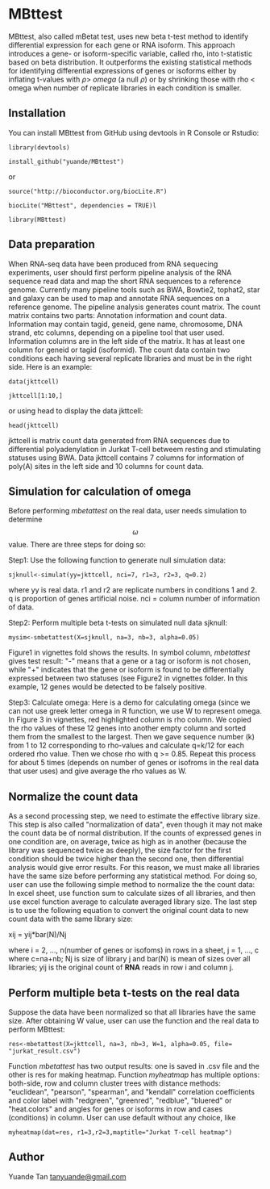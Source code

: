 # MBttest

MBttest, also called mBetat test, uses new beta t-test method to identify differential expression for each gene or RNA isoform. This approach introduces a gene- or isoform-specific variable, called rho, into t-statistic based on beta distribution. It outperforms the existing statistical methods for identifying differential expressions of genes or isoforms either by inflating t-values with $\rho >\ omega$ (a null $\rho$) or by shrinking those with rho < omega  when number of replicate libraries in each condition is smaller.


## Installation
You can install MBttest from GitHub using devtools in R Console or Rstudio:

`library(devtools)`

`install_github("yuande/MBttest")`

or

`source("http://bioconductor.org/biocLite.R")`

`biocLite("MBttest", dependencies = TRUE)l`

`library(MBttest)`

## Data preparation
When RNA-seq data have been produced from RNA sequecing experiments, user should first perform pipeline analysis of the RNA sequence read data and map the short RNA sequences to a reference genome.  Currently many pipeline tools such as BWA, Bowtie2, tophat2, star and galaxy can be used to map and annotate RNA sequences on a reference genome. The pipeline analysis generates count matrix.  The count matrix contains two parts:  Annotation information and count data. Information may contain  tagid, geneid, gene name, chromosome, DNA strand, etc columns, depending on a pipeline tool that user used. Information columns are in the  left side of the matrix. It has at least one column for geneid or tagid (isoformid). The count data contain two conditions each having several replicate libraries and must be in the right side.  Here is an example:

`data(jkttcell)`

`jkttcell[1:10,]`

or using head to display the data jkttcell:

`head(jkttcell)`

jkttcell is matrix count data generated from RNA sequences due to differential polyadenylation in  Jurkat T-cell betweem resting and stimulating statuses using BWA.  Data jkttcell contains 7 columns for information of poly(A) sites in the left side and 10 columns for count data.

## Simulation for calculation of omega
Before performing *mbetattest* on the real data, user needs simulation to determine $$\omega$$ value. There are three steps for doing so:

Step1: Use the following function to generate null simulation data: 

`sjknull<-simulat(yy=jkttcell, nci=7, r1=3, r2=3, q=0.2)`

where yy is real data. r1 and r2 are replicate numbers in conditions 1 and 2. q is proportion of genes artificial noise.  nci = column number of information of data.

Step2: Perform multiple beta t-tests on simulated null data sjknull:

`mysim<-smbetattest(X=sjknull, na=3, nb=3, alpha=0.05)`

Figure1 in vignettes fold shows the results. In symbol column, *mbetattest* gives test result:  "-" means that a gene or a tag or isoform is not chosen, while "+"  indicates that the gene or isoform is found to be differentially expressed between two statuses (see Figure2 in vignettes folder. In this example, 12 genes would be detected to be falsely positive. 

Step3:  Calculate omega:
Here is a demo for calculating omega (since we can not use greek letter omega in R function, we use W to represent omega. In Figure 3 in vignettes, red highlighted column is rho column. We copied the rho values of these 12 genes into another empty column and sorted them from the smallest to the largest. Then we gave sequence number (k) from 1 to 12 corresponding to rho-values  and calculate q=k/12 for each ordered rho value. Then we chose rho with q >=
 0.85. Repeat this process for about 5 times (depends on number of genes or isofroms in the real data that user uses) and give average the rho values as W.


## Normalize the count data
As a second processing step, we need to estimate the effective library size. This step is also called "normalization of data", even though it may not make the count data be of normal distribution.  If the counts of expressed genes in one condition are, on average, twice as high as in another (because the library was sequenced twice as deeply), the size factor for the first condition should be twice higher than the second one, then differential analysis would give error results. For this reason, we must make all libraries have the same size before performing any statistical method. For doing so, user can use the following simple method to normalize the the count data: In excel sheet, use function sum to calculate sizes of all libraries, and then use excel function average to calculate averaged library size. The last step is to use the following equation to convert the original count data to new count data with the same library size: 
   
xij = yij*bar(N)/Nj

where i = 2, ..., n(number of genes or isofoms) in rows in a sheet, j = 1, ..., c where c=na+nb; Nj is size of library j  and  bar(N) is mean of sizes over all libraries; yij is the original count of **RNA** reads in row i and column j.

## Perform multiple beta t-tests on the real data

Suppose the data have been normalized so that all libraries have the same size.  After obtaining W value, user can use the function and the real data to perform MBttest:

`res<-mbetattest(X=jkttcell, na=3, nb=3, W=1, alpha=0.05, file= "jurkat_result.csv")`

Function *mbetattest* has two output results: one is saved in  .csv file and the other is res  for making heatmap. Function *myheatmap* has multiple options: both-side, row and column cluster trees with distance methods: "euclidean", "pearson", "spearman", and "kendall" correlation coefficients and color label with "redgreen", "greenred", "redblue", "bluered" or "heat.colors" and angles for genes or isoforms in row and cases (conditions) in column. User can use default without any choice, like

`myheatmap(dat=res, r1=3,r2=3,maptitle="Jurkat T-cell heatmap")`

## Author
Yuande Tan
tanyuande@gmail.com
